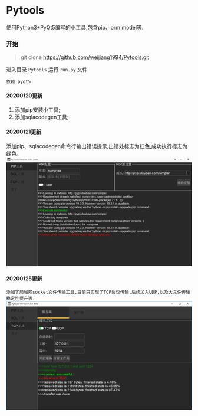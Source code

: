 # Pytools
使用Python3+PyQt5编写的小工具,包含pip、orm model等.

### 开始
>git clone https://github.com/weijiang1994/Pytools.git

进入目录 `Pytools` 运行 `run.py` 文件

`依赖:pyqt5`

#### 20200120更新
1. 添加pip安装小工具;
2. 添加sqlacodegen工具;

#### 20200121更新
添加pip、sqlacodegen命令行输出错误提示,出错处标志为红色,成功执行标志为绿色。
![错误提示](https://github.com/weijiang1994/Pytools/blob/master/image/%E9%94%99%E8%AF%AF%E6%8F%90%E7%A4%BA.png '错误提示')

#### 20200125更新
`添加了局域网socket文件传输工具,目前只实现了TCP协议传输,后续加入UDP,以及大文件传输稳定性提升等.`
![tcp tool](https://github.com/weijiang1994/Pytools/blob/master/image/tcp-tool.png 'tcp tool')
